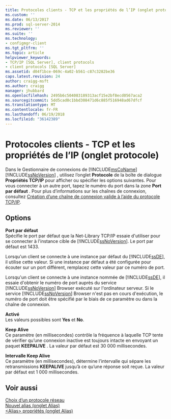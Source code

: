 ```yaml
---
title: Protocoles clients - TCP et les propriétés de l’IP (onglet protocole) | Documents Microsoft
ms.custom: ''
ms.date: 06/13/2017
ms.prod: sql-server-2014
ms.reviewer: ''
ms.suite: ''
ms.technology:
- configmgr-client
ms.tgt_pltfrm: ''
ms.topic: article
helpviewer_keywords:
- TCP/IP [SQL Server], client protocols
- client protocols [SQL Server]
ms.assetid: d04f1bce-069c-4a02-b561-c87c3282be36
caps.latest.revision: 24
author: craigg-msft
ms.author: craigg
manager: jhubbard
ms.openlocfilehash: 2495b6c504083189313acf15e2bf8ecd0567aca2
ms.sourcegitcommit: 5dd5cad0c1bbd308471d6c885f516948ad67dfcf
ms.translationtype: MT
ms.contentlocale: fr-FR
ms.lasthandoff: 06/19/2018
ms.locfileid: "36142389"
---
```

# <a name="client-protocols---tcp-and-ip-properties-protocol-tab"></a>Protocoles clients - TCP et les propriétés de l’IP (onglet protocole)
  Dans le Gestionnaire de connexions de [!INCLUDE[msCoName](../../includes/msconame-md.md)] [!INCLUDE[ssNoVersion](../../includes/ssnoversion-md.md)] , utilisez l’onglet **Protocole** de la boîte de dialogue **Propriétés TCP/IP** pour afficher ou spécifier les options suivantes. Pour vous connecter à un autre port, tapez le numéro du port dans la zone **Port par défaut** . Pour plus d’informations sur les chaînes de connexion, consultez [Création d’une chaîne de connexion valide à l’aide du protocole TCP/IP](../../../2014/tools/configuration-manager/creating-a-valid-connection-string-using-tcp-ip.md).  
  
## <a name="options"></a>Options  
 **Port par défaut**  
 Spécifie le port par défaut que la Net-Library TCP/IP essaie d'utiliser pour se connecter à l'instance cible de [!INCLUDE[ssNoVersion](../../includes/ssnoversion-md.md)]. Le port par défaut est 1433.  
  
 Lorsqu'un client se connecte à une instance par défaut du [!INCLUDE[ssDE](../../includes/ssde-md.md)], il utilise cette valeur. Si une instance par défaut a été configurée pour écouter sur un port différent, remplacez cette valeur par ce numéro de port.  
  
 Lorsqu'un client se connecte à une instance nommée de [!INCLUDE[ssDE](../../includes/ssde-md.md)], il essaie d'obtenir le numéro de port auprès du service [!INCLUDE[ssNoVersion](../../includes/ssnoversion-md.md)] Browser exécuté sur l'ordinateur serveur. Si le service [!INCLUDE[ssNoVersion](../../includes/ssnoversion-md.md)] Browser n'est pas en cours d'exécution, le numéro de port doit être spécifié par le biais de ce paramètre ou dans la chaîne de connexion.  
  
 **Activé**  
 Les valeurs possibles sont **Yes** et **No**.  
  
 **Keep Alive**  
 Ce paramètre (en millisecondes) contrôle la fréquence à laquelle TCP tente de vérifier qu’une connexion inactive est toujours intacte en envoyant un paquet **KEEPALIVE** . La valeur par défaut est 30  000 millisecondes.  
  
 **Intervalle Keep Alive**  
 Ce paramètre (en millisecondes), détermine l’intervalle qui sépare les retransmissions **KEEPALIVE** jusqu’à ce qu’une réponse soit reçue. La valeur par défaut est 1 000 millisecondes.  
  
## <a name="see-also"></a>Voir aussi  
 [Choix d’un protocole réseau](../../../2014/tools/configuration-manager/choosing-a-network-protocol.md)   
 [Nouvel alias &#40;onglet Alias&#41;](../../../2014/tools/configuration-manager/new-alias-alias-tab.md)   
 [&#60;Alias&#62; propriétés &#40;onglet Alias&#41;](../../../2014/tools/configuration-manager/alias-properties-alias-tab.md)  
  
  